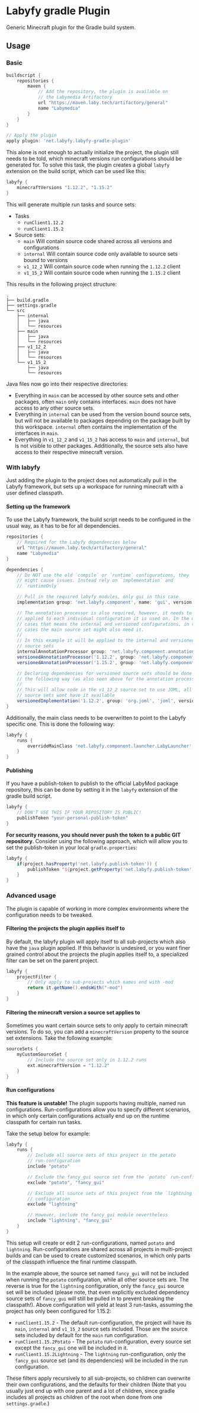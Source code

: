 # Labyfy gradle Plugin
Generic Minecraft plugin for the Gradle build system.

## Usage
### Basic
```groovy
buildscript {
    repositories {
        maven {
            // Add the repository, the plugin is available on
            // the Labymedia Artifactory
            url "https://maven.laby.tech/artifactory/general"
            name "Labymedia"
        } 
    }
}

// Apply the plugin
apply plugin: 'net.labyfy.labyfy-gradle-plugin'
```
This alone is not enough to actually initialize the project, the plugin still needs to be told,
which minecraft versions run configurations should be generated for. To solve this task, the
plugin creates a global `labyfy` extension on the build script, which can be used like this:
```groovy
labyfy {
    minecraftVersions "1.12.2", "1.15.2"
}
```

This will generate multiple run tasks and source sets:
- Tasks
  - `runClient1.12.2`
  - `runClient1.15.2`
- Source sets:
  - `main` Will contain source code shared across all versions and configurations
  - `internal` Will contain source code only available to source sets bound to versions
  - `v1_12_2` Will contain source code when running the `1.12.2` client
  - `v1_15_2` Will contain source code when running the `1.15.2` client
  
This results in the following project structure:
```
.
├── build.gradle
├── settings.gradle
└── src
    ├── internal
    │   ├── java
    │   └── resources
    ├── main
    │   ├── java
    │   └── resources
    ├── v1_12_2
    │   ├── java
    │   └── resources
    └── v1_15_2
        ├── java
        └── resources
```
Java files now go into their respective directories:
- Everything in `main` can be accessed by other source sets and other packages, often `main`
  only contains interfaces. `main` does not have access to any other source sets.
- Everything in `internal` can be used from the version bound source sets, but will not be
  available to packages depending on the package built by this workspace. `internal` often
  contains the implementation of the interfaces in `main`.
- Everything in `v1_12_2` and `v1_15_2` has access to `main` and `internal`, but is not visible
  to other packages. Additionally, the source sets also have access to their respective
  minecraft version.

### With labyfy
Just adding the plugin to the project does not automatically pull in the Labyfy framework, but
sets up a workspace for running minecraft with a user defined classpath.

#### Setting up the framework
 To use the Labyfy framework, the build script needs to be configured in the usual way, as it has
to be for all dependencies.
```groovy
repositories {
    // Required for the Labyfy dependencies below
    url "https://maven.laby.tech/artifactory/general"
    name "Labymedia"
}

dependencies {
    // Do NOT use the old `compile` or `runtime` configurations, they
    // might cause issues. Instead rely on `implementation` and
    // `runtimeOnly`

    // Pull in the required labyfy modules, only gui in this case
    implementation group: 'net.labyfy.component', name: 'gui', version: '<LABYFY VERSION>'

    // The annotation processor is also required, however, it needs to be
    // applied to each individual configuration it is used on. In the most
    // cases that means the internal and versioned configurations, in rare
    // cases the main source set might also need it.
    //
    // In this example it will be applied to the internal and versioned
    // source sets
    internalAnnotationProcessor group: 'net.labyfy.component.annotation-processing', name: 'autoload', version: '<LABYFY VERSION>'
    versionedAnnotationProcessor('1.12.2', group: 'net.labyfy.component.annotation-processing', name: 'autoload', version: '<LABYFY VERSION>')
    versionedAnnotationProcessor('1.15.2', group: 'net.labyfy.component.annotation-processing', name: 'autoload', version: '<LABYFY VERSION>')

    // Declaring dependencies for versioned source sets should be done
    // the following way (as also seen above for the annotation processor)
    //
    // This will allow code in the v1_12_2 source set to use JOML, all other
    // source sets wont have it available
    versionedImplementation('1.12.2', group: 'org.joml', 'joml', version: '1.9.25')
}
```
Additionally, the main class needs to be overwritten to point to the Labyfy specific one.
This is done the following way:
```groovy
labyfy {
    runs {
        overrideMainClass 'net.labyfy.component.launcher.LabyLauncher'
    }
}
```
#### Publishing
If you have a publish-token to publish to the official LabyMod package repository, this can be
done by setting it in the `labyfy` extension of the gradle build script.
```groovy
labyfy {
    // DON'T USE THIS IF YOUR REPOSITORY IS PUBLIC!
    publishToken "your-personal-publish-token"
}
```
**For security reasons, you should never push the token to a public GIT repository**.
Consider using the following approach, which will allow you to set the publish-token in your
local `gradle.properties`:
```groovy
labyfy {
    if(project.hasProperty('net.labyfy.publish-token')) {
        publishToken "${project.getProperty('net.labyfy.publish-token')}"
    }
}
```

### Advanced usage
The plugin is capable of working in more complex environments where the configuration
needs to be tweaked.

#### Filtering the projects the plugin applies itself to
By default, the labyfy plugin will apply itself to all sub-projects which also have the `java`
plugin applied. If this behavior is undesired, or you want finer grained control about the
projects the plugin applies itself to, a specialized filter can be set on the parent project.
```groovy
labyfy {
    projectFilter { 
        // Only apply to sub-projects which names end with -mod
        return it.getName().endsWith("-mod") 
    }
}
```

#### Filtering the minecraft version a source set applies to
Sometimes you want certain source sets to only apply to certain minecraft versions.
To do so, you can add a `minecraftVersion` property to the source set extensions.
Take the following example:
```groovy
sourceSets {
    myCustomSourceSet {
        // Include the source set only in 1.12.2 runs
        ext.minecraftVersion = "1.12.2"
    }
}
```

#### Run configurations
**This feature is unstable!**
The plugin supports having multiple, named run configurations. Run-configurations allow you
to specify different scenarios, in which only certain configurations actually end up on
the runtime classpath for certain run tasks.

Take the setup below for example:
```groovy
labyfy {
    runs {
        // Include all source sets of this project in the potato
        // run-configuration
        include "potato"

        // Exclude the fancy_gui source set from the `potato` run-configuration
        exclude "potato", "fancy_gui"

        // Exclude all source sets of this project from the `lightning` run-
        // configuration
        exclude "lightning"

        // However, include the fancy_gui module nevertheless
        include "lightning", "fancy_gui"
    }
}
```
This setup will create or edit 2 run-configurations, named `potato` and `lightning`.
Run-configurations are shared across all projects in multi-project builds and can be used
to create customized scenarios, in which only parts of the classpath influence the final 
runtime classpath.

In the example above, the source set named `fancy_gui` will not be included when running the
`potato` configuration, while all other source sets are. The reverse is true for the 
`lightning` configuration, only the `fancy_gui` source set will be included (please note, that
even explicitly excluded dependency source sets of `fancy_gui` will still be pulled in to 
prevent breaking the classpath!). Above configuration will yield at least 3 run-tasks,
assuming the project has only been configured for 1.15.2:
- `runClient1.15.2` - The default run-configuration, the project will have its `main`, 
  `internal` and `v1_15_2` source sets included. Those are the source sets included by default
  for the `main` run configuration.
- `runClient1.15.2Potato` - The `potato` run-configuration, every source set except the 
  `fancy_gui` one will be included in it.
- `runClient1.15.2Lightning` - The `lightning` run-configuration, only the `fancy_gui` source 
   set (and its dependencies) will be included in the run configuration.
 
These filters apply recursively to all sub-projects, so children can overwrite their own
configurations, and the defaults for their children (Note that you usually just end up with
one parent and a lot of children, since gradle includes all projects as children of the root
when done from one `settings.gradle`.)